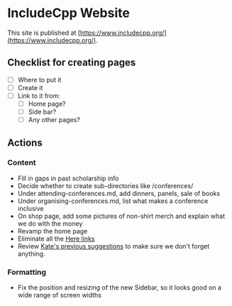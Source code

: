 # IncludeCpp Website

This site is published at [https://www.includecpp.org/](https://www.includecpp.org/).

## Checklist for creating pages

* [ ] Where to put it
* [ ] Create it
* [ ] Link to it from:
    * [ ] Home page?
    * [ ] Side bar?
    * [ ] Any other pages?

## Actions

### Content

* Fill in gaps in past scholarship info
* Decide whether to create sub-directories like /conferences/
* Under attending-conferences.md, add dinners, panels, sale of books
* Under organising-conferences.md, list what makes a conference inclusive
* On shop page, add some pictures of non-shirt merch and explain what we do with the money
* Revamp the home page
* Eliminate all the [Here links](http://stephanieleary.com/2015/05/why-click-here-is-a-terrible-link-and-what-to-write-instead/)
* Review [Kate's previous suggestions](https://github.com/include-cpp/include-cpp.github.io/issues/10) to make sure we don't forget anything.
  
### Formatting

* Fix the position and resizing of the new Sidebar, so it looks good on a wide range of screen widths
